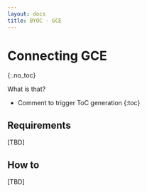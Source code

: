 ```yaml
---
layout: docs
title: BYOC - GCE
---
```


<!-- markdownlint-disable MD022 MD032 -->
# Connecting GCE
{:.no_toc}

What is that?

* Comment to trigger ToC generation
{:toc}
<!-- markdownlint-enable MD022 MD032 -->


## Requirements

[TBD]

## How to

[TBD]